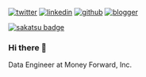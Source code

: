 [![twitter](https://img.shields.io/badge/Twitter-1DA1F2?style=for-the-badge&logo=twitter&logoColor=white)](https://twitter.com/yshr1200)
[![linkedin](https://img.shields.io/badge/LinkedIn-0077B5?style=for-the-badge&logo=linkedin&logoColor=white)](https://www.linkedin.com/in/y2000/)
[![github](https://img.shields.io/badge/GitHub-100000?style=for-the-badge&logo=github&logoColor=white)](https://github.com/OTA2000)
[![blogger](https://img.shields.io/badge/Blogger-FF5722?style=for-the-badge&logo=blogger&logoColor=white)](https://blog.y2000.dev/)

[![sakatsu badge](https://img.shields.io/endpoint.svg?url=https://saunadge-gjqqouyuca-an.a.run.app/api/v1/badge/7812&style=flat-square)](https://sauna-ikitai.com/saunners/7812)

### Hi there 👋

Data Engineer at Money Forward, Inc.

<!--
**OTA2000/OTA2000** is a ✨ _special_ ✨ repository because its `README.md` (this file) appears on your GitHub profile.

Here are some ideas to get you started:

- 🔭 I’m currently working on ...
- 🌱 I’m currently learning ...
- 👯 I’m looking to collaborate on ...
- 🤔 I’m looking for help with ...
- 💬 Ask me about ...
- 📫 How to reach me: ...
- 😄 Pronouns: ...
- ⚡ Fun fact: ...
-->
